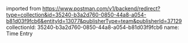 imported from https://www.postman.com/v1/backend/redirect?type=collection&id=35240-b3a2d760-0850-44a8-a054-b81d03f9fcb6&entityId=13077&publisherType=team&publisherId=37129
collectionId: 35240-b3a2d760-0850-44a8-a054-b81d03f9fcb6
name: Time Entry